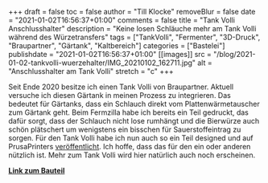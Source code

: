 +++
draft = false
toc = false
author = "Till Klocke"
removeBlur = false
date = "2021-01-02T16:56:37+01:00"
comments = false
title = "Tank Volli Anschlusshalter"
description = "Keine losen Schläuche mehr am Tank Volli während des Würzetransfers"
tags = ["TankVolli", "Fermenter", "3D-Druck", "Braupartner", "Gärtank", "Kaltbereich"]
categories = ["Bastelei"]
publishdate = "2021-01-02T16:56:37+01:00"
[[images]]
  src = "/blog/2021-01-02-tankvolli-wuerzehalter/IMG_20210102_162711.jpg"
  alt = "Anschlusshalter am Tank Volli"
  stretch = "c"
+++

Seit Ende 2020 besitze ich einen Tank Volli von Braupartner. Aktuell versuche ich diesen Gärtank
in meinen Prozess zu integrieren. Das bedeutet für Gärtanks, dass ein Schlauch direkt vom
Plattenwärmetauscher zum Gärtank geht. Beim Fermzilla habe ich bereits ein Teil gedruckt, das dafür
sorgt, dass der Schlauch nicht lose rumhängt und die Bierwürze auch schön plätschert um wenigstens ein
bisschen für Sauerstoffeintrag zu sorgen.
Für den Tank Volli habe ich nun auch so ein Teil designed und auf PrusaPrinters 
[veröffentlicht](https://www.prusaprinters.org/prints/50645-tank-volli-connector-holder). Ich hoffe,
dass das für den ein oder anderen nützlich ist.
Mehr zum Tank Volli wird hier natürlich auch noch erscheinen.

**[Link zum Bauteil](https://www.prusaprinters.org/prints/50645-tank-volli-connector-holder)**
